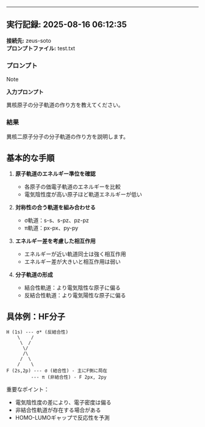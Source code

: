 ---
## 実行記録: 2025-08-16 06:12:35
**接続先:** zeus-soto  
**プロンプトファイル:** test.txt
### プロンプト
> [!NOTE]
> **入力プロンプト**
> 
> 異核原子の分子軌道の作り方を教えてください。
### 結果
異核二原子分子の分子軌道の作り方を説明します。

## 基本的な手順

1. **原子軌道のエネルギー準位を確認**
   - 各原子の価電子軌道のエネルギーを比較
   - 電気陰性度が高い原子ほど軌道エネルギーが低い

2. **対称性の合う軌道を組み合わせる**
   - σ軌道：s-s、s-pz、pz-pz
   - π軌道：px-px、py-py

3. **エネルギー差を考慮した相互作用**
   - エネルギーが近い軌道同士は強く相互作用
   - エネルギー差が大きいと相互作用は弱い

4. **分子軌道の形成**
   - 結合性軌道：より電気陰性な原子に偏る
   - 反結合性軌道：より電気陽性な原子に偏る

## 具体例：HF分子

```
H (1s) --- σ* (反結合性)
    \    /
     \  /
      \/
      /\
     /  \
    /    \
F (2s,2p) --- σ (結合性) - 主にF側に局在
         --- π (非結合性) - F 2px, 2py
```

重要なポイント：
- 電気陰性度の差により、電子密度は偏る
- 非結合性軌道が存在する場合がある
- HOMO-LUMOギャップで反応性を予測
